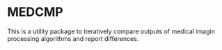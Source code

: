 # MEDCMP

This is a utility package to iteratively compare outputs of medical imagin processing algorithms and report differences.
